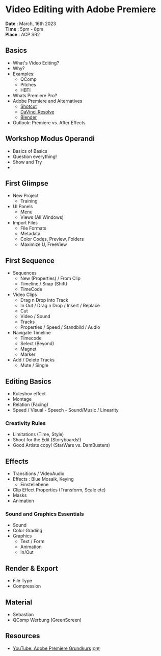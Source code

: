 # Video Editing with Adobe Premiere

**Date** : March, 16th 2023  
**Time** : 5pm - 8pm  
**Place** : ACP SR2

## Basics
- What's Video Editing?
- Why?
- Examples:
  - QComp
  - Pitches
  - HBTI
- Whats Premiere Pro?
- Adobe Premiere and Alternatives
  - [Shotcut](https://shotcut.org/)
  - [DaVinci Resolve](https://www.blackmagicdesign.com/de/products/davinciresolve)
  - [Blender](https://www.blender.org/)
- Outlook: Premiere vs. After Effects

## Workshop Modus Operandi
- Basics of Basics
- Question everything!
- Show and Try
- 

## First Glimpse
- New Project
  - Training
- UI Panels
  - Menu
  - Views (All Windows)
- Import Files
  - File Formats
  - Metadata
  - Color Codes, Preview, Folders
  - Maximize Ü, FreeView


## First Sequence
- Sequences
  - New (Properties) / From Clip
  - Timeline / Snap (Shift)
  - TimeCode
- Video Clips
  - Drag n Drop into Track
  - In Out / Drag n Drop / Insert / Replace
  - Cut
  - Video / Sound
  - Tracks
  - Properties / Speed / Standbild / Audio
- Navigate Timeline
  - Timecode
  - Select (Beyond)
  - Magnet
  - Marker
- Add / Delete Tracks
  - Mute / Single

## Editing Basics
- Kuleshov effect
- Montage
- Relation (Facing)
- Speed / Visual - Speech - Sound/Music / Linearity

### Creativity Rules
- Limitations (Time, Style)
- Shoot for the Edit (Storyboards!)
- Good Artists copy! (StarWars vs. DamBusters)

## Effects
- Transitions / VideoAudio
- Effects : Blue Mosaik, Keying
  - Einstellebene
- Clip Effect Properties (Transform, Scale etc)
- Masks
- Animation

### Sound and Graphics Essentials
- Sound
- Color Grading
- Graphics
  - Text / Form
  - Animation
  - In/Out

## Render & Export
- File Type
- Compression


## Material
- Sebastian
- QComp Werbung (GreenScreen)

## Resources
- [YouTube: Adobe Premiere Grundkurs](https://www.youtube.com/watch?v=IIuWPH2QcI8) 🇩🇪


